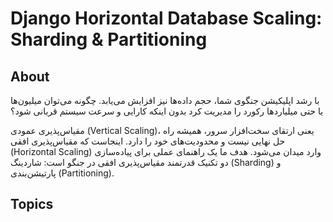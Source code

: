 # Django Horizontal Database Scaling: Sharding & Partitioning

## About
با رشد اپلیکیشن جنگوی شما، حجم داده‌ها نیز افزایش می‌یابد. چگونه می‌توان میلیون‌ها یا حتی میلیاردها رکورد را مدیریت کرد بدون اینکه کارایی و سرعت سیستم قربانی شود؟

مقیاس‌پذیری عمودی (Vertical Scaling)، یعنی ارتقای سخت‌افزار سرور، همیشه راه حل نهایی نیست و محدودیت‌های خود را دارد. اینجاست که مقیاس‌پذیری افقی (Horizontal Scaling) وارد میدان می‌شود. هدف ما یک راهنمای عملی برای پیاده‌سازی دو تکنیک قدرتمند مقیاس‌پذیری افقی در جنگو است: شاردینگ (Sharding) و پارتیشن‌بندی (Partitioning).
## Topics
